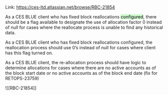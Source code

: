 Link:  https://ces-ltd.atlassian.net/browse/RBC-21854

As a CES BLUE client who has fixed block reallocations <mark style="background: #BBFABBA6;">configured</mark>, there should be a flag available to designate the use of allocation factor 0 instead of null for cases where the reallocate process is unable to find any historical data.

As a CES BLUE client who has fixed block reallocations configured, the reallocation process should use 0’s instead of null for cases where client has this flag turned on.

As a CES BLUE client, the re-allocation process should have logic to determine allocations for cases where there are no active accounts as of the block start date or no active accounts as of the block end date (fix for RETOPS-23759)

![[RBC-21854]]
